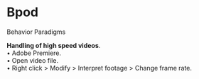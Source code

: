 # Bpod
Behavior Paradigms
  
**Handling of high speed videos**.   
• Adobe Premiere.  
• Open video file.  
• Right click > Modify > Interpret footage > Change frame rate.  
